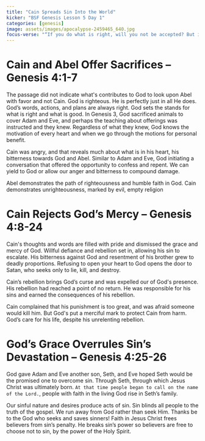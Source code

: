 ```yaml
---
title: "Cain Spreads Sin Into the World"
kicker: "BSF Genesis Lesson 5 Day 1"
categories: [genesis]
image: assets/images/apocalypse-2459465_640.jpg
focus-verse: "“If you do what is right, will you not be accepted? But if you do not do what is right, sin is crouching at your door; it desires to have you, but you must rule over it.” – Genesis 4:7"
---
```


# Cain and Abel Offer Sacrifices – Genesis 4:1-7

The passage did not indicate what's contributes to God to look upon Abel with favor and not Cain. God is righteous. He is perfectly just in
all He does. God’s words, actions, and plans are always right. God sets the stands for what is right and what is good. In Genesis 3, God sacrificed animals to cover Adam and Eve, and perhaps the teaching about offerings was instructed and they knew. Regardless of what they knew, God knows the motivation of every heart and when we go through the motions for personal benefit. 

Cain was angry, and that reveals much about what is in his heart, his bitterness towards God and Abel. Similar to Adam and Eve, God initiating a conversation that offered the opportunity to confess and repent. We can yield to God or allow our anger and bitterness to compound damage.

Abel demonstrates the path of righteousness and humble faith in God. Cain demonstrates unrighteousness, marked by evil, empty religion

# Cain Rejects God’s Mercy – Genesis 4:8-24

Cain's thoughts and words are filled with pride and dismissed the grace and mercy of God. Willful defiance and rebellion set in, allowing his sin to escalate. His bitterness against God and resentment of his brother grew to deadly proportions. Refusing to open your heart to God opens the door to Satan, who seeks only to lie, kill, and destroy.

Cain’s rebellion brings God’s curse and was expelled our of God's presence. His rebellion had reached a point of no return. He was responsible for his sins and earned the consequences of his rebellion.

Cain complained that his punishment is too great, and was afraid someone would kill him. But God's put a merciful mark to protect Cain from harm. God’s care for his life, despite his unrelenting rebellion.

# God’s Grace Overrules Sin’s Devastation – Genesis 4:25-26

God gave Adam and Eve another son, Seth, and Eve hoped Seth would be the promised one to overcome sin. Through Seth, through which Jesus Christ was ultimately born. `At that time people began to call on the name of the Lord.`, people with faith in the living God rise in Seth’s family. 

Our sinful nature and desires produce acts of sin. Sin blinds all people to the truth of the gospel. We run away from God rather than seek Him. Thanks be to the God who seeks and saves sinners! Faith in Jesus Christ frees believers from sin’s penalty. He breaks sin’s power so believers are free to choose not to sin, by the power of the Holy Spirit.
